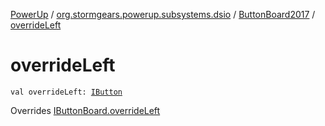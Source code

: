 [PowerUp](../../index.md) / [org.stormgears.powerup.subsystems.dsio](../index.md) / [ButtonBoard2017](index.md) / [overrideLeft](./override-left.md)

# overrideLeft

`val overrideLeft: `[`IButton`](../../org.stormgears.utils.dsio/-i-button/index.md)

Overrides [IButtonBoard.overrideLeft](../-i-button-board/override-left.md)

